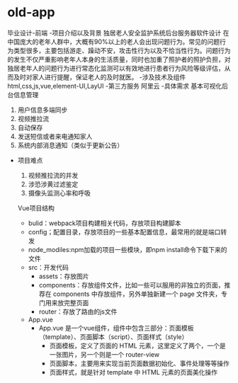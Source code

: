 # old-app
毕业设计-前端
-项目介绍以及背景
  独居老人安全监护系统后台服务器软件设计
  在中国庞大的老年人群中，大概有90%以上的老人会出现问题行为。常见的问题行为类型很多，主要包括游走、躁动不安，攻击性行为以及不恰当性行为。问题行为的发生不仅严重影响老年人本身的生活质量，同时也加重了照护者的照护负担，对独居老年人的问题行为进行常态化监测可以有效地进行患者行为风险等级评估，从而及时对家人进行提醒，保证老人的及时就医。
-涉及技术及组件
  html,css,js,vue,element-UI,LayUI
-第三方服务
  阿里云
-具体需求
  基本可视化后台信息管理
  1. 用户信息多端同步
  2. 视频推拉流
  3. 自动保存
  4. 发送短信或者来电通知家人
  5. 系统内部消息通知（类似于更新公告）
- 项目难点
  1. 视频推拉流的并发
  2. 涉恐涉黄过滤鉴定
  3. 摄像头监测心率和呼吸


  Vue项目结构
  - bulid：webpack项目构建相关代码，存放项目构建脚本
  - config；配置目录，存放项目的一些基本配置信息，最常用的就是端口转发
  - node_modiles:npm加载的项目一些模块，即npm install命令下载下来的文件
  - src：开发代码
    - assets：存放图片
    - components：存放组件文件，比如一些可以服用的非独立的页面，推荐在 components 中存放组件，另外单独新建一个 page 文件夹，专门用来放完整页面
    - router：存放了路由的js文件
  - App.vue
    - App.vue 是一个vue组件，组件中包含三部分：页面模板（template）、页面脚本（script）、页面样式（style）
      - 页面模板，定义了页面的 HTML 元素，这里定义了两个，一个是一张图片，另一个则是一个 router-view
      - 页面脚本，主要用来实现当前页面数据初始化、事件处理等等操作
      - 页面样式，就是针对 template 中 HTML 元素的页面美化操作